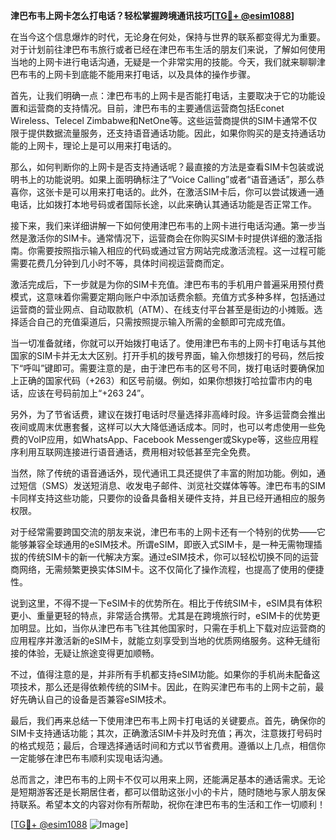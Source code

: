 **津巴布韦上网卡怎么打电话？轻松掌握跨境通讯技巧[[TG💪+ @esim1088](https://t.me/s/esim1088)]**

在当今这个信息爆炸的时代，无论身在何处，保持与世界的联系都变得尤为重要。对于计划前往津巴布韦旅行或者已经在津巴布韦生活的朋友们来说，了解如何使用当地的上网卡进行电话沟通，无疑是一个非常实用的技能。今天，我们就来聊聊津巴布韦的上网卡到底能不能用来打电话，以及具体的操作步骤。

首先，让我们明确一点：津巴布韦的上网卡是否能打电话，主要取决于它的功能设置和运营商的支持情况。目前，津巴布韦的主要通信运营商包括Econet Wireless、Telecel Zimbabwe和NetOne等。这些运营商提供的SIM卡通常不仅限于提供数据流量服务，还支持语音通话功能。因此，如果你购买的是支持通话功能的上网卡，理论上是可以用来打电话的。

那么，如何判断你的上网卡是否支持通话呢？最直接的方法是查看SIM卡包装或说明书上的功能说明。如果上面明确标注了“Voice Calling”或者“语音通话”，那么恭喜你，这张卡是可以用来打电话的。此外，在激活SIM卡后，你可以尝试拨通一通电话，比如拨打本地号码或者国际长途，以此来确认其通话功能是否正常工作。

接下来，我们来详细讲解一下如何使用津巴布韦的上网卡进行电话沟通。第一步当然是激活你的SIM卡。通常情况下，运营商会在你购买SIM卡时提供详细的激活指南。你需要按照指示输入相应的代码或通过官方网站完成激活流程。这一过程可能需要花费几分钟到几小时不等，具体时间视运营商而定。

激活完成后，下一步就是为你的SIM卡充值。津巴布韦的手机用户普遍采用预付费模式，这意味着你需要定期向账户中添加话费余额。充值方式多种多样，包括通过运营商的营业网点、自动取款机（ATM）、在线支付平台甚至是街边的小摊贩。选择适合自己的充值渠道后，只需按照提示输入所需的金额即可完成充值。

当一切准备就绪，你就可以开始拨打电话了。使用津巴布韦的上网卡打电话与其他国家的SIM卡并无太大区别。打开手机的拨号界面，输入你想拨打的号码，然后按下“呼叫”键即可。需要注意的是，由于津巴布韦的区号不同，拨打电话时要确保加上正确的国家代码（+263）和区号前缀。例如，如果你想拨打哈拉雷市内的电话，应该在号码前加上“+263 24”。

另外，为了节省话费，建议在拨打电话时尽量选择非高峰时段。许多运营商会推出夜间或周末优惠套餐，这样可以大大降低通话成本。同时，也可以考虑使用一些免费的VoIP应用，如WhatsApp、Facebook Messenger或Skype等，这些应用程序利用互联网连接进行语音通话，费用相对较低甚至完全免费。

当然，除了传统的语音通话外，现代通讯工具还提供了丰富的附加功能。例如，通过短信（SMS）发送短消息、收发电子邮件、浏览社交媒体等等。津巴布韦的SIM卡同样支持这些功能，只要你的设备具备相关硬件支持，并且已经开通相应的服务权限。

对于经常需要跨国交流的朋友来说，津巴布韦的上网卡还有一个特别的优势——它能够兼容全球通用的eSIM技术。所谓eSIM，即嵌入式SIM卡，是一种无需物理插拔的传统SIM卡的新一代解决方案。通过eSIM技术，你可以轻松切换不同的运营商网络，无需频繁更换实体SIM卡。这不仅简化了操作流程，也提高了使用的便捷性。

说到这里，不得不提一下eSIM卡的优势所在。相比于传统SIM卡，eSIM具有体积更小、重量更轻的特点，非常适合携带。尤其是在跨境旅行时，eSIM卡的优势更加明显。比如，当你从津巴布韦飞往其他国家时，只需在手机上下载对应运营商的应用程序并激活新的eSIM卡，就能立刻享受到当地的优质网络服务。这种无缝衔接的体验，无疑让旅途变得更加顺畅。

不过，值得注意的是，并非所有手机都支持eSIM功能。如果你的手机尚未配备这项技术，那么还是得依赖传统的SIM卡。因此，在购买津巴布韦的上网卡之前，最好先确认自己的设备是否兼容eSIM技术。

最后，我们再来总结一下使用津巴布韦上网卡打电话的关键要点。首先，确保你的SIM卡支持通话功能；其次，正确激活SIM卡并及时充值；再次，注意拨打号码时的格式规范；最后，合理选择通话时间和方式以节省费用。遵循以上几点，相信你一定能够在津巴布韦顺利实现电话沟通。

总而言之，津巴布韦的上网卡不仅可以用来上网，还能满足基本的通话需求。无论是短期游客还是长期居住者，都可以借助这张小小的卡片，随时随地与家人朋友保持联系。希望本文的内容对你有所帮助，祝你在津巴布韦的生活和工作一切顺利！

[[TG💪+ @esim1088](https://t.me/s/esim1088) ![Image](https://i.postimg.cc/4NQfJmqS/Snipaste-2025-05-13-00-14-12.png)]